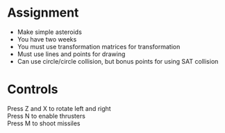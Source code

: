 # Assignment
- Make simple asteroids
- You have two weeks
- You must use transformation matrices for transformation
- Must use lines and points for drawing
- Can use circle/circle collision, but bonus points for using SAT collision

# Controls
Press Z and X to rotate left and right  
Press N to enable thrusters  
Press M to shoot missiles